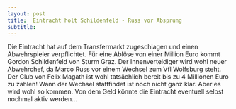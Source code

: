 ```yaml
---
layout: post
title:  Eintracht holt Schildenfeld - Russ vor Absprung
subtitle:  
---
```


Die Eintracht hat auf dem Transfermarkt zugeschlagen und einen Abwehrspieler verpflichtet. Für eine Ablöse von einer Million Euro kommt Gordon Schildenfeld von Sturm Graz. Der Innenverteidiger wird wohl neuer Abwehrchef, da Marco Russ vor einem Wechsel zum Vfl Wolfsburg steht. Der Club von Felix Magath ist wohl tatsächlich bereit bis zu 4 Millionen Euro zu zahlen! Wann der Wechsel stattfindet ist noch nicht ganz klar. Aber es wird wohl so kommen. Von dem Geld könnte die Eintracht eventuell selbst nochmal aktiv werden...


